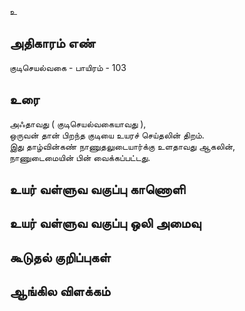 உ


## அதிகாரம் எண்

குடிசெயல்வகை - பாயிரம் - 103 	
## உரை

அஃதாவது ( குடிசெயல்வகையாவது ),  
ஒருவன் தான் பிறந்த குடியை உயரச் செய்தலின் திறம்.  
இது தாழ்வின்கண் நாணுதலுடையார்க்கு உளதாவது ஆகலின்,  
நாணுடைமையின் பின் வைக்கப்பட்டது.


## உயர் வள்ளுவ வகுப்பு காணொளி


## உயர் வள்ளுவ வகுப்பு ஒலி அமைவு 


## கூடுதல் குறிப்புகள்


## ஆங்கில விளக்கம்

